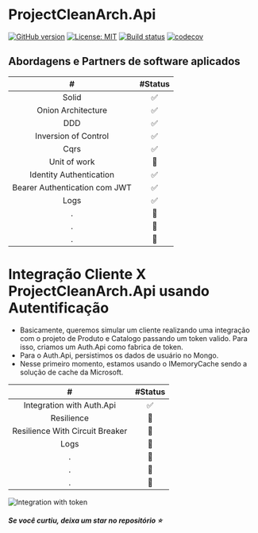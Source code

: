 # ProjectCleanArch.Api

[![GitHub version](https://badge.fury.io/gh/wodsonluiz%2FProjectCleanArch.svg)](https://badge.fury.io/gh/wodsonluiz%2FProjectCleanArch)
[![License: MIT](https://img.shields.io/badge/License-MIT-yellow.svg)](https://opensource.org/licenses/MIT)
[![Build status](https://ci.appveyor.com/api/projects/status/0e0qfnp2kobgakl6/branch/master?svg=true)](https://ci.appveyor.com/project/wodsonluiz/projectcleanarch)
[![codecov](https://codecov.io/gh/wodsonluiz/ProjectCleanArch/branch/master/graph/badge.svg?token=4AIRAN4GKE)](https://codecov.io/gh/wodsonluiz/ProjectCleanArch)


## Abordagens e Partners de software aplicados

| # | #Status 
| :---: | :---: | 
| Solid | :white_check_mark: |
| Onion Architecture | :white_check_mark: |
| DDD | :white_check_mark: |
| Inversion of Control | :white_check_mark: |
| Cqrs | :white_check_mark: |
| Unit of work  | :construction: |
| Identity Authentication  | :white_check_mark: |
| Bearer Authentication com JWT | :white_check_mark: |
| Logs  | :white_check_mark: |
| .  | :construction: |
| .  | :construction: |
| .  | :construction: |


# Integração Cliente X ProjectCleanArch.Api usando Autentificação

- Basicamente, queremos simular um cliente realizando uma integração com o projeto de Produto e Catalogo passando um token valido. Para isso, criamos um Auth.Api como fabrica de token. 
- Para o Auth.Api, persistimos os dados de usuário no Mongo.
- Nesse primeiro momento, estamos usando o IMemoryCache sendo a solução de cache da Microsoft. 

| # | #Status 
| :---: | :---: | 
| Integration with Auth.Api | :white_check_mark: |
| Resilience  | :construction: |
| Resilience With Circuit Breaker | :construction: |
| Logs  | :construction: |
| .  | :construction: |
| .  | :construction: |
| .  | :construction: |


![Integration with token](https://user-images.githubusercontent.com/13908258/156899781-f85ef340-8393-4e49-8d80-87d324827ad4.png)


##### Se você curtiu, deixa um star no repositório :star:
